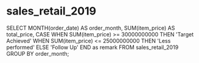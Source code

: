 # sales_retail_2019
SELECT MONTH(order_date) AS order_month, SUM(item_price) AS total_price,  CASE       WHEN SUM(item_price) >= 30000000000 THEN 'Target Achieved'     WHEN SUM(item_price) &lt;= 25000000000 THEN 'Less performed'     ELSE 'Follow Up' END as remark FROM sales_retail_2019 GROUP BY order_month;
